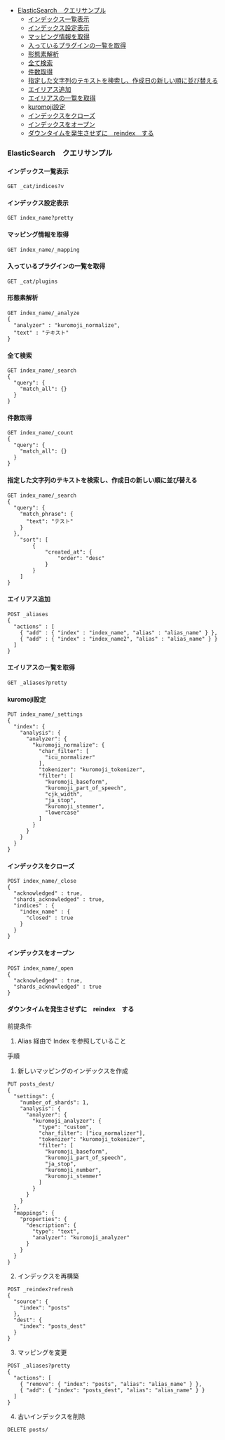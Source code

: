 - [ElasticSearch　クエリサンプル](#elasticsearchクエリサンプル)
  - [インデックス一覧表示](#インデックス一覧表示)
  - [インデックス設定表示](#インデックス設定表示)
  - [マッピング情報を取得](#マッピング情報を取得)
  - [入っているプラグインの一覧を取得](#入っているプラグインの一覧を取得)
  - [形態素解析](#形態素解析)
  - [全て検索](#全て検索)
  - [件数取得](#件数取得)
  - [指定した文字列のテキストを検索し、作成日の新しい順に並び替える](#指定した文字列のテキストを検索し作成日の新しい順に並び替える)
  - [エイリアス追加](#エイリアス追加)
  - [エイリアスの一覧を取得](#エイリアスの一覧を取得)
  - [kuromoji設定](#kuromoji設定)
  - [インデックスをクローズ](#インデックスをクローズ)
  - [インデックスをオープン](#インデックスをオープン)
  - [ダウンタイムを発生させずに　reindex　する](#ダウンタイムを発生させずにreindexする)

### ElasticSearch　クエリサンプル
#### インデックス一覧表示
```
GET _cat/indices?v
```

#### インデックス設定表示
```
GET index_name?pretty
```

#### マッピング情報を取得
```
GET index_name/_mapping
```

#### 入っているプラグインの一覧を取得
```
GET _cat/plugins
```

#### 形態素解析
```
GET index_name/_analyze
{
  "analyzer" : "kuromoji_normalize",
  "text" : "テキスト"
}
```

#### 全て検索
```
GET index_name/_search
{
  "query": {
    "match_all": {}
  }
}
```

#### 件数取得
```
GET index_name/_count
{
  "query": {
    "match_all": {}
  }
}
```

#### 指定した文字列のテキストを検索し、作成日の新しい順に並び替える
```
GET index_name/_search
{
  "query": {
    "match_phrase": {
      "text": "テスト"
    }
  },
    "sort": [
        {
            "created_at": {
                "order": "desc"
            }
        }
    ]
}
```

#### エイリアス追加
```
POST _aliases
{
  "actions" : [
    { "add" : { "index" : "index_name", "alias" : "alias_name" } },
    { "add" : { "index" : "index_name2", "alias" : "alias_name" } }
  ]
}
```

#### エイリアスの一覧を取得
```
GET _aliases?pretty
```

#### kuromoji設定
```
PUT index_name/_settings
{
  "index": {
    "analysis": {
      "analyzer": {
        "kuromoji_normalize": {
          "char_filter": [
            "icu_normalizer"
          ],
          "tokenizer": "kuromoji_tokenizer",
          "filter": [
            "kuromoji_baseform",
            "kuromoji_part_of_speech",
            "cjk_width",
            "ja_stop",
            "kuromoji_stemmer",
            "lowercase"
          ]
        }
      }
    }
  }
}
```

#### インデックスをクローズ
```
POST index_name/_close
{
  "acknowledged" : true,
  "shards_acknowledged" : true,
  "indices" : {
    "index_name" : {
      "closed" : true
    }
  }
}
```

#### インデックスをオープン
```
POST index_name/_open
{
  "acknowledged" : true,
  "shards_acknowledged" : true
}
```

#### ダウンタイムを発生させずに　reindex　する
前提条件
1. Alias 経由で Index を参照していること

手順
1. 新しいマッピングのインデックスを作成

```
PUT posts_dest/
{
  "settings": {
    "number_of_shards": 1,
    "analysis": {
      "analyzer": {
        "kuromoji_analyzer": {
          "type": "custom",
          "char_filter": ["icu_normalizer"],
          "tokenizer": "kuromoji_tokenizer",
          "filter": [
            "kuromoji_baseform",
            "kuromoji_part_of_speech",
            "ja_stop",
            "kuromoji_number",
            "kuromoji_stemmer"
          ]
        }
      }
    }
  },
  "mappings": {
    "properties": {
      "description": {
        "type": "text",
        "analyzer": "kuromoji_analyzer"
      }
    }
  }
}
```

2. インデックスを再構築

```
POST _reindex?refresh
{
  "source": {
    "index": "posts"
  },
  "dest": {
    "index": "posts_dest"
  }
}
```

3. マッピングを変更

```
POST _aliases?pretty
{
  "actions": [
    { "remove": { "index": "posts", "alias": "alias_name" } },
    { "add": { "index": "posts_dest", "alias": "alias_name" } }
  ]
}
```

4. 古いインデックスを削除

```
DELETE posts/
```
